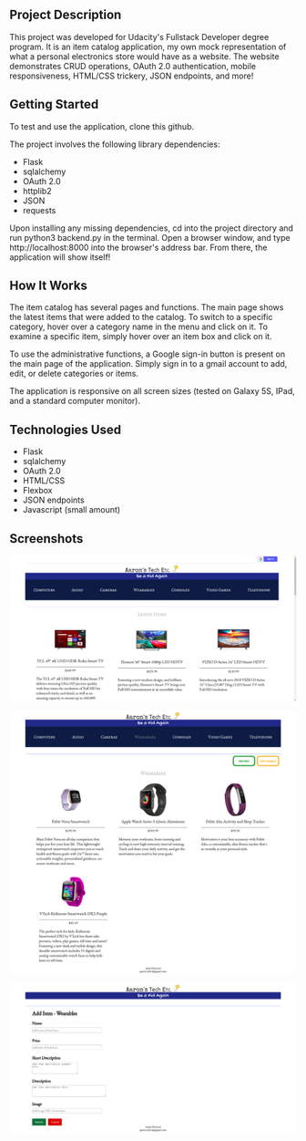 ## Project Description
This project was developed for Udacity's Fullstack Developer degree program. It is an item catalog application, my own mock
representation of what a personal electronics store would have as a website. The website demonstrates CRUD operations,
OAuth 2.0 authentication, mobile responsiveness, HTML/CSS trickery, JSON endpoints, and more!

## Getting Started
To test and use the application, clone this github.

The project involves the following library dependencies:
* Flask
* sqlalchemy
* OAuth 2.0
* httplib2
* JSON
* requests

Upon installing any missing dependencies, cd into the project directory and run python3 backend.py in the terminal. Open a browser window, and type http://localhost:8000 into the browser's address bar. From there, the application will show itself! 

## How It Works
The item catalog has several pages and functions. The main page shows the latest items that were added to the catalog. To switch to a specific category, hover over a category name in the menu and click on it. To examine a specific item, simply hover over an item box and click on it. 

To use the administrative functions, a Google sign-in button is present on the main page of the application. Simply sign in to a gmail account to add, edit, or delete categories or items.

The application is responsive on all screen sizes (tested on Galaxy 5S, IPad, and a standard computer monitor).

## Technologies Used
* Flask
* sqlalchemy
* OAuth 2.0
* HTML/CSS
* Flexbox
* JSON endpoints
* Javascript (small amount)

## Screenshots
![](main.png)     




![](fullpage.png)





![](addItem.png)




